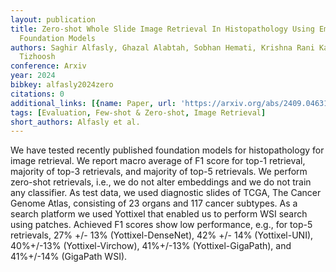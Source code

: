 ```yaml
---
layout: publication
title: Zero-shot Whole Slide Image Retrieval In Histopathology Using Embeddings Of
  Foundation Models
authors: Saghir Alfasly, Ghazal Alabtah, Sobhan Hemati, Krishna Rani Kalari, H. R.
  Tizhoosh
conference: Arxiv
year: 2024
bibkey: alfasly2024zero
citations: 0
additional_links: [{name: Paper, url: 'https://arxiv.org/abs/2409.04631'}]
tags: [Evaluation, Few-shot & Zero-shot, Image Retrieval]
short_authors: Alfasly et al.
---
```

We have tested recently published foundation models for histopathology for
image retrieval. We report macro average of F1 score for top-1 retrieval,
majority of top-3 retrievals, and majority of top-5 retrievals. We perform
zero-shot retrievals, i.e., we do not alter embeddings and we do not train any
classifier. As test data, we used diagnostic slides of TCGA, The Cancer Genome
Atlas, consisting of 23 organs and 117 cancer subtypes. As a search platform we
used Yottixel that enabled us to perform WSI search using patches. Achieved F1
scores show low performance, e.g., for top-5 retrievals, 27% +/- 13%
(Yottixel-DenseNet), 42% +/- 14% (Yottixel-UNI), 40%+/-13% (Yottixel-Virchow),
41%+/-13% (Yottixel-GigaPath), and 41%+/-14% (GigaPath WSI).